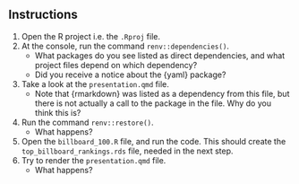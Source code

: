 

## Instructions

1. Open the R project i.e. the `.Rproj` file.
2. At the console, run the command `renv::dependencies()`.
    - What packages do you see listed as direct dependencies, and what project files depend on which dependency?
    - Did you receive a notice about the {yaml} package? 
3. Take a look at the `presentation.qmd` file.
    - Note that {rmarkdown} was listed as a dependency from this file, but there is not actually a call to the package in the file. Why do you think this is?
4. Run the command `renv::restore()`.
    - What happens?
5. Open the `billboard_100.R` file, and run the code. This should create the `top_billboard_rankings.rds` file, needed in the next step.
6. Try to render the `presentation.qmd` file.
    - What happens?
